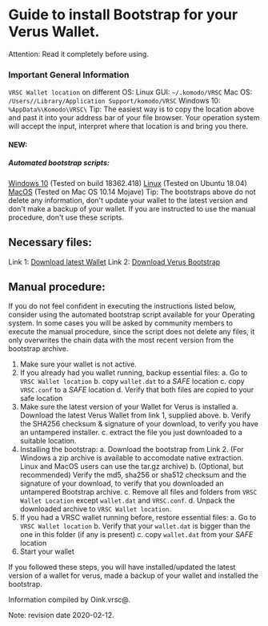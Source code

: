 # Guide to install Bootstrap for your Verus Wallet.
Attention: Read it completely before using.

### Important General Information
`VRSC Wallet location` on different OS:
Linux GUI: `~/.komodo/VRSC`
Mac OS: `/Users//Library/Application Support/komodo/VRSC`
Windows 10: `%AppData%\Komodo\VRSC\`
Tip: The easiest way is to copy the location above and past it into your address bar of your file browser. Your operation system will accept the input, interpret where that location is and bring you there.
#### NEW:
##### Automated bootstrap scripts:
[Windows 10](https://github.com/Oink70/VerusExtras/releases/download/v1.0.3/VRSC-bootstrap-win.bat) (Tested on build 18362.418)
[Linux](https://github.com/Oink70/VerusExtras/releases/download/v1.0.3/VRSC-bootstrap-linux.sh) (Tested on Ubuntu 18.04)
[MacOS](https://github.com/Oink70/VerusExtras/releases/download/v1.0.3/VRSC-bootstrap-mac.command) (Tested on Mac OS 10.14 Mojave)
Tip: The bootstraps above do not delete any information, don't update your wallet to the latest version and don't make a backup of your wallet. If you are instructed to use the manual procedure, don't use these scripts.
## Necessary files:
Link 1: [Download latest Wallet](https://veruscoin.io/wallet.html)
Link 2: [Download Verus Bootstrap](https://bootstrap.veruscoin.io/)

## Manual procedure:
If you do not feel confident in executing the instructions listed below, consider using the automated bootstrap script
available for your Operating system. In some cases you will be asked by community members to execute the manual procedure,
since the script does not delete any files, it only overwrites the chain data with the most recent version from the
bootstrap archive.

1. Make sure your wallet is not active.
2. If you already had you wallet running, backup essential files:
	a. Go to `VRSC Wallet location`
	b. copy `wallet.dat` to a *SAFE* location
	c. copy `VRSC.conf` to a *SAFE* location
	d. Verify that both files are copied to your safe location
3. Make sure the latest version of your Wallet for Verus is installed
	a. Download the latest Verus Wallet from link 1, supplied above.
	b. Verify the SHA256 checksum & signature of your download, to verify you have an untampered installer.
	c. extract the file you just downloaded to a suitable location.
4. Installing the bootstrap:
  a. Download the bootstrap from Link 2. (For Windows a zip archive is available to accomodate native extraction. Linux and MacOS users can use the tar.gz archive)
  b. (Optional, but recommended) Verify the md5, sha256 or sha512 checksum and the signature of your download, to verify that you downloaded an untampered Bootstrap archive.
  c. Remove all files and folders from `VRSC Wallet Location` except `wallet.dat` and `VRSC.conf`.
  d. Unpack the downloaded archive to `VRSC Wallet location`.
5. If you had a VRSC wallet running before, restore essential files:
	a. Go to `VRSC Wallet location`
	b. Verify that your `wallet.dat` is bigger than the one in this folder (if any is present)
	c. copy `wallet.dat` from your *SAFE* location
6. Start your wallet

If you followed these steps, you will have installed/updated the latest version of a wallet for verus, made a backup of your wallet and installed the bootstrap.

Information compiled by Oink.vrsc@.

Note: revision date 2020-02-12.
